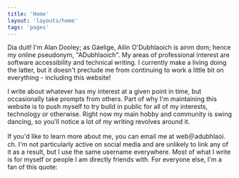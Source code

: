 ```yaml
---
title: 'Home'
layout: 'layouts/home'
tags: 'pages'
---
```


Dia duit! I'm Alan Dooley; as Gáelige, Ailín O'Dubhlaoich is ainm dom; hence my online pseudonym, "ADubhlaoich". My areas of professional interest are software accessibility and technical writing. I currently make a living doing the latter, but it doesn't preclude me from continuing to work a little bit on everything - including this website!

I write about whatever has my interest at a given point in time, but occasionally take prompts from others. Part of why I'm maintaining this website is to push myself to try build in public for all of my interests, technology or otherwise. Right now my main hobby and community is swing dancing, so you'll notice a lot of my writing revolves around it.

If you'd like to learn more about me, you can email me at web＠adubhlaoi․ch. I'm not particularly active on social media and are unlikely to link any of it as a result, but I use the same username everywhere. Most of what I write is for myself or people I am directly friends with. For everyone else, I'm a fan of this quote: